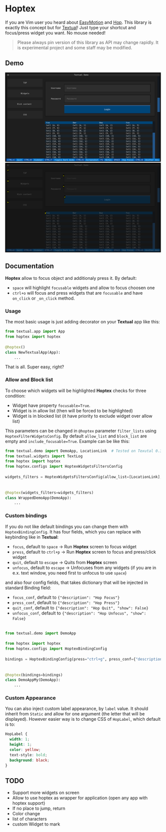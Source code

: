 # Hoptex

If you are Vim user you heard about [EasyMotion](https://github.com/easymotion/vim-easymotion) and [Hop](https://github.com/phaazon/hop.nvim). This library is exactly this concept but for [Textual](https://github.com/Textualize/textual)!
Just type your shortcut and focus/press widget you want. No mouse needed!

> Please always pin version of this library as API may change rapidly. It is experimental project and some staff may be modified.

## Demo

![DemoScreen](https://raw.githubusercontent.com/Cvaniak/Hoptex/master/documentation/DemoScreen.png)
![HoptexScreen](https://raw.githubusercontent.com/Cvaniak/Hoptex/master/documentation/HoptexScreen.png)

## Documentation

**Hoptex** allow to focus object and additionaly press it.
By default:

- `space` will highlight `focusable` widgets and allow to focus choosen one
- `ctrl+o` will focus and press widgets that are `focusable` and have `on_click` or `_on_click` method.

### Usage

The most basic usage is just adding decorator on your **Textual** app like this:

```python
from textual.app import App
from hoptex import hoptex

@hoptex()
class NewTextualApp(App):
    ...
```

That is all. Super easy, right?

### Allow and Block list

To choose which widgets will be highlighted **Hoptex** checks for three condition:

- Widget have property `focusable=True`.
- Widget is in allow list (then will be forced to be highlighted)
- Widget is in blocked list (it have priority to exclude widget over allow list)

This parameters can be changed in `@hoptex` parameter `filter_lists` using `HoptexFilterWidgetsConfig`.
By default `allow_list` and `block_list` are empty and `include_focusable=True`.
Example can be like this:

```python
from textual.demo import DemoApp, LocationLink  # Tested on Texutal 0.30.0 Demo App
from textual.widgets import TextLog
from hoptex import hoptex
from hoptex.configs import HoptexWidgetsFiltersConfig

widgets_filters = HoptexWidgetsFiltersConfig(allow_list=[LocationLink], block_list=[TextLog])


@hoptex(widgets_filters=widgets_filters)
class WrappedDemoApp(DemoApp):
    ...

```

### Custom bindings

If you do not like default bindings you can change them with `HoptexBindingConfig`.
It has four fields, which you can replace with keybinding like in **Textual**:

- `focus`, default to `space` -> Run **Hoptex** screen to focus widget
- `press`, default to `ctrl+p` -> Run **Hoptex** screen to focus and press/click widget
- `quit`, default to `escape` -> Quits from **Hoptex** screen
- `unfocus`, default to `escape` -> Unfocuses from any widgets (if you are in e.x. text window, you need first to unfocus to use `space`)

and also four config fields, that takes dictionary that will be injected in standard Binding field:

- `focus_conf`, default to `{"description": "Hop Focus"}`
- `press_conf`, default to `{"description": "Hop Press"}`
- `quit_conf`, default to `{"description": "Hop Quit", "show": False}`
- `unfocus_conf`, default to `{"description": "Hop Unfocus", "show": False}`

```python

from textual.demo import DemoApp

from hoptex import hoptex
from hoptex.configs import HoptexBindingConfig

bindings = HoptexBindingConfig(press="ctrl+g", press_conf={"description": "Another description"})


@hoptex(bindings=bindings)
class DemoAppMy(DemoApp):
    ...

```

### Custom Appearance

You can also inject custom label appearance, by `label` value. It should inherit from `Static`
and allow for one argument (the letter that will be displayed).
However easier way is to change CSS of `HopLabel`, which default is to:

```css
HopLabel {
  width: 1;
  height: 1;
  color: yellow;
  text-style: bold;
  background: black;
}
```

## TODO

- Support more widgets on screen
- Allow to use hoptex as wrapper for application (open any app with hoptex support)
- If no place to jump, return
- Color change
- list of characters
- custom Widget to mark
